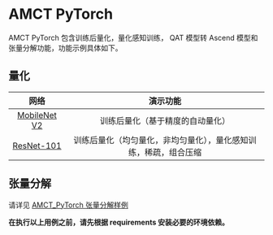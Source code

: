 # AMCT PyTorch

AMCT PyTorch 包含训练后量化，量化感知训练， QAT 模型转 Ascend 模型和张量分解功能，功能示例具体如下。

## 量化

| 网络 | 演示功能 |
| :-: | :-: |
| [MobileNet V2](mobilenet_v2/README_CN.md) | 训练后量化（基于精度的自动量化） |
| [ResNet-101](./resnet-101/README_CN.md) | 训练后量化（均匀量化，非均匀量化），量化感知训练，稀疏，组合压缩 |

## 张量分解

请详见 [AMCT_PyTorch 张量分解样例](./tensor_decompose/README_CN.md)

**在执行以上用例之前，请先根据 requirements 安装必要的环境依赖。**
